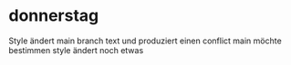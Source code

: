

# donnerstag
Style ändert main branch text und produziert einen conflict
main möchte bestimmen
style ändert noch etwas

